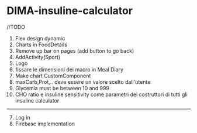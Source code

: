 # DIMA-insuline-calculator

//TODO 
1. Flex design dynamic
2. Charts in FoodDetails
3. Remove up bar on pages (add button to go back)
5. AddActivity(Sport)
7. Logo
10. fissare le dimensioni dei macro in Meal Diary
12. Make chart CustomComponent
13. maxCarb,Prot,.. deve essere un valore scelto dall'utente
14. Glycemia must be between 10 and 999
15. CHO ratio e insuline sensitivity come parametri dei costruttori di tutti gli insuline calculator

--------
7. Log in
8. Firebase implementation